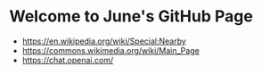 # Welcome to June's GitHub Page

- https://en.wikipedia.org/wiki/Special:Nearby
- https://commons.wikimedia.org/wiki/Main_Page
- https://chat.openai.com/

